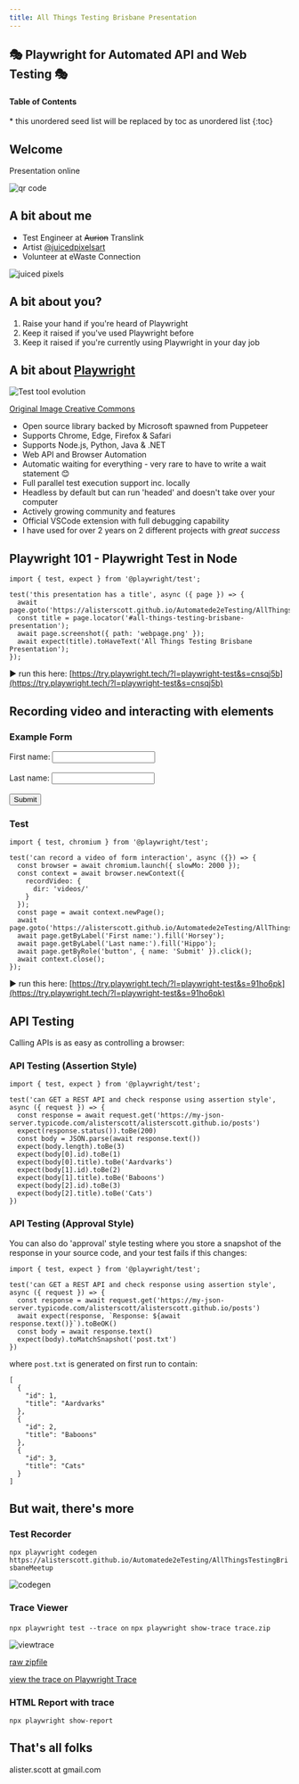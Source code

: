 ```yaml
---
title: All Things Testing Brisbane Presentation
---
```


## 🎭 Playwright for Automated API and Web Testing 🎭

<nav>
  <h4>Table of Contents</h4>
  * this unordered seed list will be replaced by toc as unordered list
  {:toc}
</nav>

## Welcome

Presentation online

![qr code](/media/qrcode_presentation.png)

## A bit about me

- Test Engineer at ~~Aurion~~ Translink
- Artist [@juicedpixelsart](https://www.instagram.com/juicedpixelsart/)
- Volunteer at eWaste Connection

![juiced pixels](/media/juicedpixels.png)

## A bit about you?

1. Raise your hand if you're heard of Playwright
2. Keep it raised if you've used Playwright before
3. Keep it raised if you're currently using Playwright in your day job

## A bit about [Playwright](https://playwright.dev/)

![Test tool evolution](/media/toolevolution.jpg)

[Original Image Creative Commons](https://commons.wikimedia.org/w/index.php?curid=2165296)

- Open source library backed by Microsoft spawned from Puppeteer
- Supports Chrome, Edge, Firefox & Safari
- Supports Node.js, Python, Java & .NET
- Web API and Browser Automation
- Automatic waiting for everything - very rare to have to write a wait statement 😊
- Full parallel test execution support inc. locally
- Headless by default but can run 'headed' and doesn't take over your computer
- Actively growing community and features
- Official VSCode extension with full debugging capability
- I have used for over 2 years on 2 different projects with _great success_

## Playwright 101 - Playwright Test in Node 

```
import { test, expect } from '@playwright/test';

test('this presentation has a title', async ({ page }) => {
  await page.goto('https://alisterscott.github.io/Automatede2eTesting/AllThingsTestingBrisbaneMeetup');
  const title = page.locator('#all-things-testing-brisbane-presentation');
  await page.screenshot({ path: 'webpage.png' });
  await expect(title).toHaveText('All Things Testing Brisbane Presentation');
});
```

▶️ run this here: [https://try.playwright.tech/?l=playwright-test&s=cnsqj5b](https://try.playwright.tech/?l=playwright-test&s=cnsqj5b)

## Recording video and interacting with elements

### Example Form

<form>
  <label for="fname">First name:</label>
  <input type="text" id="fname" name="fname"><br><br>
  <label for="lname">Last name:</label>
  <input type="text" id="lname" name="lname"><br><br>
  <input type="submit" value="Submit">
</form>

### Test

```
import { test, chromium } from '@playwright/test';

test('can record a video of form interaction', async ({}) => {
  const browser = await chromium.launch({ slowMo: 2000 });
  const context = await browser.newContext({
    recordVideo: {
      dir: 'videos/'
    }
  });
  const page = await context.newPage();
  await page.goto('https://alisterscott.github.io/Automatede2eTesting/AllThingsTestingBrisbaneMeetup');
  await page.getByLabel('First name:').fill('Horsey');
  await page.getByLabel('Last name:').fill('Hippo');
  await page.getByRole('button', { name: 'Submit' }).click();
  await context.close();
});
```
▶️ run this here: [https://try.playwright.tech/?l=playwright-test&s=91ho6pk](https://try.playwright.tech/?l=playwright-test&s=91ho6pk)

## API Testing

Calling APIs is as easy as controlling a browser:

### API Testing (Assertion Style)

```
import { test, expect } from '@playwright/test';

test('can GET a REST API and check response using assertion style', async ({ request }) => {
  const response = await request.get('https://my-json-server.typicode.com/alisterscott/alisterscott.github.io/posts')
  expect(response.status()).toBe(200)
  const body = JSON.parse(await response.text())
  expect(body.length).toBe(3)
  expect(body[0].id).toBe(1)
  expect(body[0].title).toBe('Aardvarks')
  expect(body[1].id).toBe(2)
  expect(body[1].title).toBe('Baboons')
  expect(body[2].id).toBe(3)
  expect(body[2].title).toBe('Cats')
})
```
### API Testing (Approval Style)


You can also do 'approval' style testing where you store a snapshot of the response in your source code, and your test fails if this changes:

```
import { test, expect } from '@playwright/test';

test('can GET a REST API and check response using assertion style', async ({ request }) => {
  const response = await request.get('https://my-json-server.typicode.com/alisterscott/alisterscott.github.io/posts')
  await expect(response, `Response: ${await response.text()}`).toBeOK()
  const body = await response.text()
  expect(body).toMatchSnapshot('post.txt')
})
```

where `post.txt` is generated on first run to contain:

```
[
  {
    "id": 1,
    "title": "Aardvarks"
  },
  {
    "id": 2,
    "title": "Baboons"
  },
  {
    "id": 3,
    "title": "Cats"
  }
]
```

## But wait, there's more 

### Test Recorder

`npx playwright codegen https://alisterscott.github.io/Automatede2eTesting/AllThingsTestingBrisbaneMeetup`

![codegen](/media/codegen.gif)

### Trace Viewer

`npx playwright test --trace on`
`npx playwright show-trace trace.zip`

![viewtrace](/media/trace.gif)

[raw zipfile](/media/trace.zip)

[view the trace on Playwright Trace](https://trace.playwright.dev/?trace=https://alisterscott.github.io/media/trace.zip)

### HTML Report with trace

`npx playwright show-report`

## That's all folks

alister.scott at gmail.com
